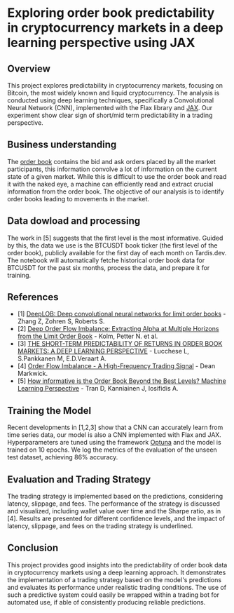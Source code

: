 # Exploring order book predictability in cryptocurrency markets in a deep learning perspective using JAX

## Overview

This project explores predictability in cryptocurrency markets, focusing on Bitcoin, the most widely known and liquid cryptocurrency. The analysis is conducted using deep learning techniques, specifically a Convolutional Neural Network (CNN), implemented with the Flax library and [JAX](https://jax.readthedocs.io/en/latest/).
Our experiment show clear sign of short/mid term predictability in a trading perspective.

## Business understanding

The [order book](https://www.investopedia.com/terms/o/order-book.asp) contains the bid and ask orders placed by all the market participants, this information convolve a lot of information on the current state of a given market. While this is difficult to use the order book and read it with the naked eye, a machine can efficiently read and extract crucial information from the order book. The objective of our analysis is to identify order books leading to movements in the market.

## Data dowload and processing

The work in [5] suggests that the first level is the most informative.
Guided by this, the data we use is the BTCUSDT book ticker (the first level of the order book), publicly available for the first day of each month on Tardis.dev. 
The notebook will automatically fetche historical order book data for BTCUSDT for the past six months, process the data, and prepare it for training.

## References

 - [1] [DeepLOB: Deep convolutional neural networks for limit order books](https://arxiv.org/abs/1808.03668) - Zhang Z, Zohren S, Roberts S.
 - [2] [Deep Order Flow Imbalance: Extracting Alpha at Multiple Horizons from the Limit Order Book](https://papers.ssrn.com/sol3/papers.cfm?abstract_id=3900141) - Kolm, Petter N. et al.
 - [3] [THE SHORT-TERM PREDICTABILITY OF RETURNS IN ORDER BOOK MARKETS: A DEEP LEARNING PERSPECTIVE](https://arxiv.org/pdf/2211.13777.pdf) - Lucchese L, S.Pankkanen M, E.D.Veraart A.
 - [4] [Order Flow Imbalance - A High-Frequency Trading Signal](https://dm13450.github.io/2022/02/02/Order-Flow-Imbalance.html) - Dean Markwick.
 - [5] [How informative is the Order Book Beyond the Best Levels? Machine Learning Perspective](https://arxiv.org/pdf/2203.07922.pdf) - Tran D, Kanniainen J, Iosifidis A.

## Training the Model

Recent developments in [1,2,3] show that a CNN can accurately learn from time series data, our model is also a CNN implemented with Flax and JAX.
Hyperparameters are tuned using the framework [Optuna](https://optuna.readthedocs.io/en/stable/index.html) and the model is trained on 10 epochs.
We log the metrics of the evaluation of the unseen test dataset, achieving 86% accuracy.


## Evaluation and Trading Strategy
The trading strategy is implemented based on the predictions, considering latency, slippage, and fees. The performance of the strategy is discussed and visualized, including wallet value over time and the Sharpe ratio, as in [4].
Results are presented for different confidence levels, and the impact of latency, slippage, and fees on the trading strategy is underlined.

## Conclusion

This project provides good insights into the predictability of order book data in cryptocurrency markets using a deep learning approach. It demonstrates the implementation of a trading strategy based on the model's predictions and evaluates its performance under realistic trading conditions. The use of such a predictive system could easily be wrapped within a trading bot for automated use, if able of consistently producing reliable predictions.
